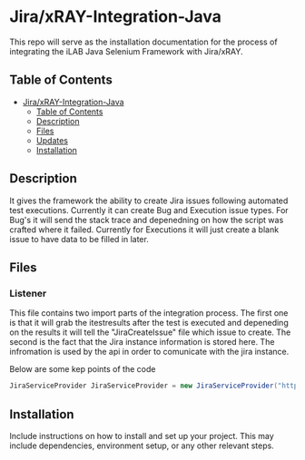 # Jira/xRAY-Integration-Java 

This repo will serve as the installation documentation for the process of integrating the iLAB Java Selenium Framework with Jira/xRAY.

## Table of Contents

- [Jira/xRAY-Integration-Java ](#project-title)
  - [Table of Contents](#table-of-contents)
  - [Description](#description)
  - [Files](#files)
  - [Updates](#updates)
  - [Installation](#installation)

## Description

 It gives the framework the ability to create Jira issues following automated test executions. Currently it can create Bug and Execution issue types. For Bug's it will send the stack trace and depenedning on how the script was crafted where it failed. Currently for Executions it will just create a blank issue to have data to be filled in later. 

 ## Files

  ### Listener
  This file contains two import parts of the integration process. The first one is that it will grab the itestresults after the test is executed and depeneding on the results it will tell the "JiraCreateIssue" file which issue to create. The second is the fact that the Jira instance information is stored here. The infromation is used by the api in order to comunicate with the jira instance. 

  Below are some kep points of the code

  ```java
JiraServiceProvider JiraServiceProvider = new JiraServiceProvider("https://ilabpoc.atlassian.net/","daniel.goelz@ilabqa.com", "ATATT3xFfGF0b7hxrOUYZnJG8LI-1PrAKcmG6AaEob6HOo7i2zMjm1-WnscgusEwpeJ-JwW-coRjN4UfxAFWir_eIt6SenYzYC_V2oxrfukfRWoSKt5FXQIk8y0u5VxXZ4KP_SxqvSfuOrr06DBfMTSzMT78-WXo6RzsFs6itW9aa1L_vpFX7U4=BF9732CD", "JWXI");
```


## Installation

Include instructions on how to install and set up your project. This may include dependencies, environment setup, or any other relevant steps.
